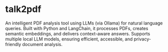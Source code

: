 # talk2pdf
An intelligent PDF analysis tool using LLMs (via Ollama) for natural language queries. Built with Python and LangChain, it processes PDFs, creates semantic embeddings, and delivers context-aware answers. Supports multiple local LLM models, ensuring efficient, accessible, and privacy-friendly document analysis.
